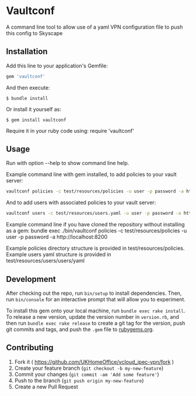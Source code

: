 # Vaultconf
A command line tool to allow use of a yaml VPN configuration file to push this config to Skyscape

## Installation
Add this line to your application's Gemfile:

```ruby
gem 'vaultconf'
```

And then execute:

    $ bundle install

Or install it yourself as:

    $ gem install vaultconf
    
Require it in your ruby code using:
require 'vaultconf'

## Usage
Run with option --help to show command line help.

Example command line with gem installed, to add policies to your vault server:
```bash
vaultconf policies -c test/resources/policies -u user -p password -a http://localhost:8200
```
And to add users with associated policies to your vault server:
```bash
vaultconf users -c test/resources/users.yaml -u user -p password -a http://localhost:8200
```

Example command line if you have cloned the repository without installing as a gem:
bundle exec ./bin/vaultconf policies -c test/resources/policies -u user -p password -a http://localhost:8200

Example policies directory structure is provided in test/resources/policies.
Example users yaml structure is provided in test/resources/users/users/yaml

## Development

After checking out the repo, run `bin/setup` to install dependencies. Then, run `bin/console` for an interactive prompt that will allow you to experiment.

To install this gem onto your local machine, run `bundle exec rake install`. To release a new version, update the version number in `version.rb`, and then run `bundle exec rake release` to create a git tag for the version, push git commits and tags, and push the `.gem` file to [rubygems.org](https://rubygems.org).

## Contributing

1. Fork it ( https://github.com/UKHomeOffice/vcloud_ipec-vpn/fork )
2. Create your feature branch (`git checkout -b my-new-feature`)
3. Commit your changes (`git commit -am 'Add some feature'`)
4. Push to the branch (`git push origin my-new-feature`)
5. Create a new Pull Request
